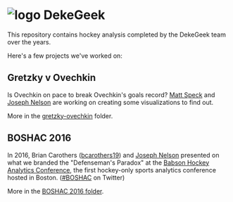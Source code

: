 # ![logo](https://raw.githubusercontent.com/josephnelson93/dekegeek/master/boshac16/assets/images/logo.png) DekeGeek

This repository contains hockey analysis completed by the DekeGeek team over the years.

Here's a few projects we've worked on:

## Gretzky v Ovechkin

Is Ovechkin on pace to break Ovechkin's goals record? [Matt Speck](https://github.com/mjspeck) and [Joseph Nelson](https://twitter.com/josephofiowa) are working on creating some visualizations to find out.

More in the [gretzky-ovechkin](https://github.com/josephofiowa/dekegeek/tree/master/gretzky-ovechkin) folder.


## BOSHAC 2016

In 2016, Brian Carothers ([bcarothers19](https://github.com/bcarothers19)) and [Joseph Nelson](https://twitter.com/josephofiowa) presented on what we branded the "Defenseman's Paradox" at the [Babson Hockey Analytics Conference](http://statsportsconsulting.com/boshac2016/), the first hockey-only sports analytics conference hosted in Boston. ([#BOSHAC](https://twitter.com/hashtag/BOSHAC) on Twitter)

More in the [BOSHAC 2016 folder](https://github.com/josephofiowa/dekegeek/tree/master/boshac16).

